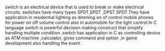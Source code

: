 switch is an electrical device that is used to break or make electrical circuits. switches have many types SPDT,SPDT ,DPST SPDT.They have application in residential lighting as dimming on of control mobile phones for power on off volume control also in automobile for the light control.In C language switch is powerful decision making construct that simplify handling multiple condition .switch has application in C as controlling device as ATM machine ,calculator, gives command and option ,in game development also handling the event .

